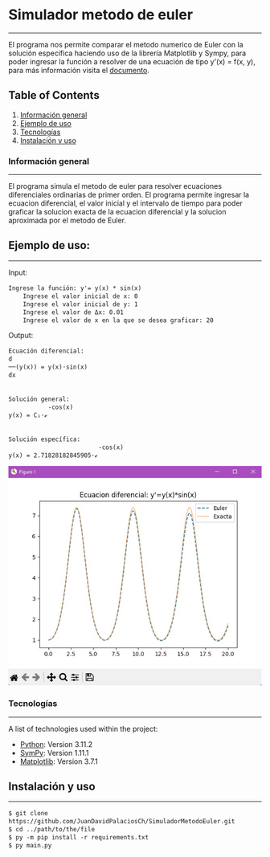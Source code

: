 # Simulador metodo de euler
***
El programa nos permite comparar el metodo numerico de Euler con la solución especifica haciendo uso de la librería Matplotlib y Sympy, para poder ingresar la función a resolver de una ecuación de tipo y'(x) = f(x, y), para más información visita el <a href="https://github.com/JuanDavidPalaciosCh/SimuladorMetodoEuler/blob/main/assets/SimuladorEqDiferenciales-JuanDavidPalacios.pdf">documento<a>.

## Table of Contents
1. [Información general](#general-info)
2. [Ejemplo de uso](#example)
3. [Tecnologías](#technologies)
4. [Instalación y uso](#installation)

<a name="general-info"></a>
### Información general
***
El programa simula el metodo de euler para resolver ecuaciones diferenciales ordinarias de primer orden. El programa permite ingresar la ecuacion diferencial, el valor inicial y el intervalo de tiempo para poder graficar la solucion exacta de la ecuacion diferencial y la solucion aproximada por el metodo de Euler.

<a name="example"></a>
## Ejemplo de uso:
***
Input:
```
Ingrese la función: y'= y(x) * sin(x)
    Ingrese el valor inicial de x: 0
    Ingrese el valor inicial de y: 1
    Ingrese el valor de Δx: 0.01
    Ingrese el valor de x en la que se desea graficar: 20
```

Output:
```
Ecuación diferencial:
d
──(y(x)) = y(x)⋅sin(x)
dx


Solución general:
           -cos(x)
y(x) = C₁⋅ℯ


Solución específica:
                         -cos(x)
y(x) = 2.71828182845905⋅ℯ

```
![Visualizador Matplotlib](https://github.com/JuanDavidPalaciosCh/SimuladorMetodoEuler/blob/main/assets/example.jpg)

<a name="technologies"></a>
### Tecnologías
***
A list of technologies used within the project:
* [Python](https://www.python.org): Version 3.11.2 
* [SymPy](https://www.sympy.org/es/): Version 1.11.1
* [Matplotlib](https://matplotlib.org): Version 3.7.1

<a name="installation"></a>
## Instalación y uso
***
```
$ git clone https://github.com/JuanDavidPalaciosCh/SimuladorMetodoEuler.git
$ cd ../path/to/the/file
$ py -m pip install -r requirements.txt
$ py main.py
```

